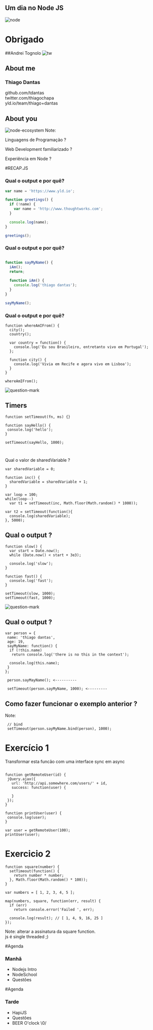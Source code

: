 ## Um dia no Node JS

![node](images/node.png)


# Obrigado 

##Andrei Tognolo
![tw](images/thoughworks.png)  


## About me 
### Thiago Dantas   

  github.com/tdantas  
  twitter.com/thiagochapa  
  yld.io/team/thiago+dantas


## About you
![node-ecosystem](images/node-ecosystem.png)
Note:  
 
  Linguagens de Programação ?

  Web Development familiarizado ?

  Experiência em Node ?


#RECAP.JS 


### Qual o output e por quê?

```javascript
var name = 'https://www.yld.io';

function greetings() {
  if (!name) {
    var name = 'http://www.thoughtworks.com';
  }

  console.log(name);
}

greetings();
```


### Qual o output e por quê?
```javascript

function sayMyName() {
  iAm();
  return;
  
  function iAm() {
    console.log('thiago dantas');  
  }
}

sayMyName();
```


### Qual o output e por quê?

```
function whereAmIFrom() {
  city();
  country();

  var country = function() {
    console.log('Eu sou Brasileiro, entretanto vivo em Portugal');
  };

  function city() {
    console.log('Vivia em Recife e agora vivo em Lisboa');
  }
}

whereAmIFrom();
```


![question-mark](images/question-mark.png)


## Timers

````
function setTimeout(fn, ms) {}  

function sayHello() {
 console.log('hello');
}

setTimeout(sayHello, 1000);
  
  
````


 Qual o valor de sharedVariable ?

```
var sharedVariable = 0;

function inc() {
  sharedVariable = sharedVariable + 1;
}

var loop = 100;
while(loop--) 
  var t1 = setTimeout(inc, Math.floor(Math.random() * 1000));

var t2 = setTimeout(function(){
  console.log(sharedVariable); 
}, 5000);
```


## Qual o output ?

```
function slow() {
  var start = Date.now();
  while (Date.now() < start + 3e3);

  console.log('slow');
}

function fast() {
  console.log('fast');
}

setTimeout(slow, 1000);
setTimeout(fast, 1000);

```


![question-mark](images/question-mark.png)


## Qual o output ?

```
var person = {
 name: 'thiago dantas',
 age: 19,
 sayMyName: function() {
  if (!this.name)
   return console.log('there is no this in the context');

  console.log(this.name);
 }
};

 person.sayMayName(); <----------

 setTimeout(person.sayMyName, 1000); <---------

```


## Como fazer funcionar o exemplo anterior ?
Note:

```
 // bind
 setTimeout(person.sayMyName.bind(person), 1000);

```


# Exercício 1

Transformar esta funcão com uma interface sync em async

```

function getRemoteUser(id) {
 jQuery.ajax({
   url: 'http://api.somewhere.com/users/' + id,
   success: function(user) {
    
   }
 });
}

function printUser(user) {
 console.log(user);
}

var user = getRemoteUser(100);
printUser(user);

```


# Exercicio 2

```
function square(number) {
  setTimeout(function() {
    return number * number;
  }, Math.floor(Math.random() * 100));
}

var numbers = [ 1, 2, 3, 4, 5 ];

map(numbers, square, function(err, result) {
  if (err)
    return console.error('Failed ', err);

  console.log(result); // [ 1, 4, 9, 16, 25 ]
});

```
Note:
 alterar a assinatura da square function.   
 js é single threaded ;)


#Agenda
 
 ### Manhã
 
 * Nodejs Intro
 * NodeSchool
 * Questões


#Agenda
 ### Tarde
   
 * HapiJS
 * Questões
 * BEER O'clock \0/

